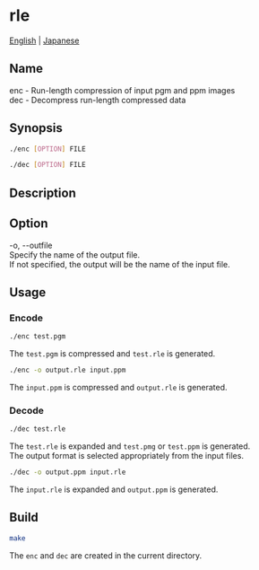 # rle

[English](./README.md) | [Japanese](./README.ja.md)  

## Name

enc - Run-length compression of input pgm and ppm images  
dec - Decompress run-length compressed data  

## Synopsis

```sh
./enc [OPTION] FILE
```

```sh
./dec [OPTION] FILE
```

## Description

## Option

-o, --outfile  
        Specify the name of the output file.  
        If not specified, the output will be the name of the input file.  

## Usage

### Encode

```sh
./enc test.pgm
```

The `test.pgm` is compressed and `test.rle` is generated.  

```sh
./enc -o output.rle input.ppm
```

The `input.ppm` is compressed and `output.rle` is generated.  

### Decode

```sh
./dec test.rle
```

The `test.rle` is expanded and `test.pmg` or `test.ppm` is generated.  
The output format is selected appropriately from the input files.  

```sh
./dec -o output.ppm input.rle
```

The `input.rle` is expanded and `output.ppm` is generated.  

## Build

```sh
make
```

The `enc` and `dec` are created in the current directory.  
